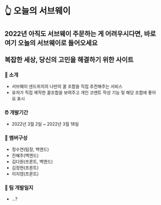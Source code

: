 # 👆 __오늘의 서브웨이__
## 2022년 아직도 서브웨이 주문하는 게 어려우시다면, 바로 여기 오늘의 서브웨이로 들어오세요<br><br>복잡한 세상, 당신의 고민을 해결하기 위한 사이트


### 🥪 소개
+ 서브웨이 샌드위치의 나만의 꿀 조합을 직접 추천해주는 서비스
+ 유저가 직접 제작한 꿀조합을 보여주고 개인 코멘트 작성 기능 및 해당 조합에 좋아요 표시


### ⏰ 개발기간
+ 2022년 3월 2일 ~ 2022년 3월 18일


### 👥 멤버구성
+ 정수연(팀장, 백엔드)
+ 진혜주(백엔드)
+ 김다원(프론트, 백엔드)
+ 김정현(프론트)
+ 이지영(프론트)

### 📖 팀 개발일지
+ ...?
